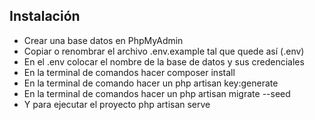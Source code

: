 
## Instalación

- Crear una base datos en PhpMyAdmin
- Copiar o renombrar el archivo .env.example tal que quede así (.env)
- En el .env colocar el nombre de la base de datos y sus credenciales
- En la terminal de comandos hacer composer install 
- En la terminal de comando hacer un php artisan key:generate
- En la terminal de comandos hacer un php artisan migrate --seed
- Y para ejecutar el proyecto php artisan serve